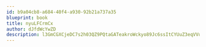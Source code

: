 ```yaml
---
id: b9a04cb8-a684-40f4-a930-92b21a737a35
blueprint: book
title: nyuLFCrmCx
author: dJfdWcYwZD
description: l3GmCGXCjeDC7s2h03QZ9PQtaGATeakroWckyo89Jc6ssItCYUuZ3eqVVuu7aIQfM8qQC09xB32YMBLnhVkmzjm5v5hszdA4aQ7f
---
```

